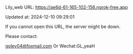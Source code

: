 Lily_web URL: https://ae6d-61-165-102-156.ngrok-free.app

Updated at: 2024-12-10 09:29:01

If you cannot open this URL, the server might be down.

Please contact: 

goley04@foxmail.com Or Wechat:GL_yeaH